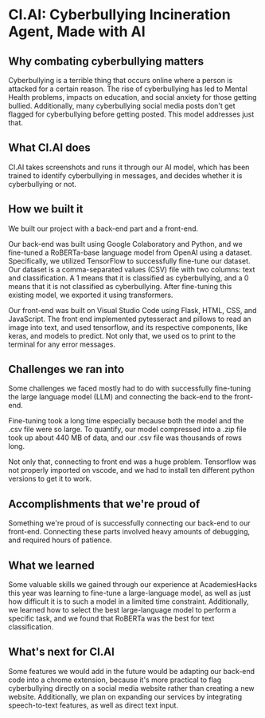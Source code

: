 # CI.AI: Cyberbullying Incineration Agent, Made with AI

## Why combating cyberbullying matters
Cyberbullying is a terrible thing that occurs online where a person is attacked for a certain reason. The rise of cyberbullying has led to Mental Health problems, impacts on education, and social anxiety for those getting bullied. Additionally, many cyberbullying social media posts don't get flagged for cyberbullying before getting posted. This model addresses just that.

## What CI.AI does
CI.AI takes screenshots and runs it through our AI model, which has been trained to identify cyberbullying in messages, and decides whether it is cyberbullying or not.

## How we built it
We built our project with a back-end part and a front-end. 

Our back-end was built using Google Colaboratory and Python, and we fine-tuned a RoBERTa-base language model from OpenAI using a dataset. Specifically, we utilized TensorFlow to successfully fine-tune our dataset. Our dataset is a comma-separated values (CSV) file with two columns: text and classification. A 1 means that it is classified as cyberbullying, and a 0 means that it is not classified as cyberbullying. After fine-tuning this existing model, we exported it using transformers.

Our front-end was built on Visual Studio Code using Flask, HTML, CSS, and JavaScript. The front end  implemented pytesseract and pillows to read an image into text, and used tensorflow, and its respective components, like keras, and models to predict. Not only that, we used os to print to the terminal for any error messages. 

## Challenges we ran into
Some challenges we faced mostly had to do with successfully fine-tuning the large language model (LLM) and connecting the back-end to the front-end. 

Fine-tuning took a long time especially because both the model and the .csv file were so large. To quantify, our model compressed into a .zip file took up about 440 MB of data, and our .csv file was thousands of rows long.

Not only that, connecting to front end was a huge problem. Tensorflow was not properly imported on vscode, and we had to install ten different python versions to get it to work. 

## Accomplishments that we're proud of
Something we're proud of is successfully connecting our back-end to our front-end. Connecting these parts involved heavy amounts of debugging, and required hours of patience.

## What we learned
Some valuable skills we gained through our experience at AcademiesHacks this year was learning to fine-tune a large-language model, as well as just how difficult it is to such a model in a limited time constraint. Additionally, we learned how to select the best large-language model to perform a specific task, and we found that RoBERTa was the best for text classification.

## What's next for CI.AI
Some features we would add in the future would be adapting our back-end code into a chrome extension, because it's more practical to flag cyberbullying directly on a social media website rather than creating a new website. Additionally, we plan on expanding our services by integrating speech-to-text features, as well as direct text input.
